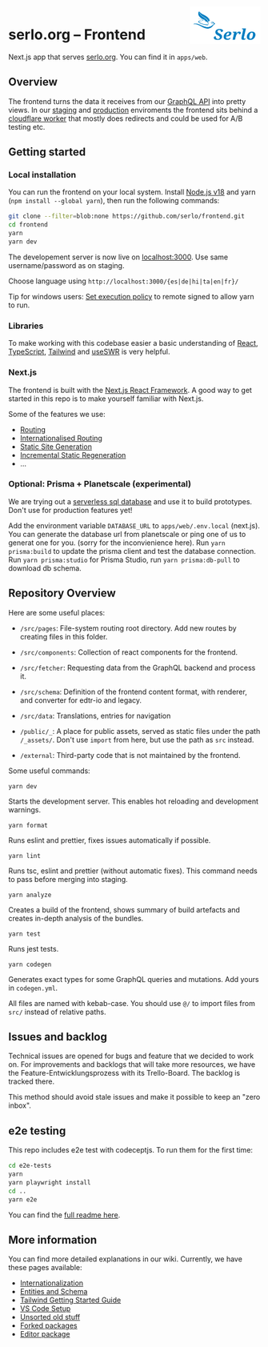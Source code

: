 <img src="https://raw.githubusercontent.com/serlo/frontend/staging/apps/web/public/_assets/img/serlo-logo-gh.svg" alt="Serlo Logo" title="Serlo" align="right" height="75"/>

# serlo.org – Frontend

Next.js app that serves [serlo.org](https://serlo.org).
You can find it in `apps/web`.

## Overview

The frontend turns the data it receives from our [GraphQL API](https://github.com/serlo/api.serlo.org) into pretty views.
In our [staging](https://de.serlo-staging.dev/) and [production](https://serlo.org/) enviroments the frontend sits behind a [cloudflare worker](https://github.com/serlo/serlo.org-cloudflare-worker) that mostly does redirects and could be used for A/B testing etc.

## Getting started

### Local installation

You can run the frontend on your local system. Install [Node.js v18](https://nodejs.org/en/) and yarn (`npm install --global yarn`), then run the following commands:

```sh
git clone --filter=blob:none https://github.com/serlo/frontend.git
cd frontend
yarn
yarn dev
```

The developement server is now live on [localhost:3000](http://localhost:3000). Use same username/password as on staging.

Choose language using `http://localhost:3000/{es|de|hi|ta|en|fr}/`

Tip for windows users: [Set execution policy](https://pureinfotech.com/change-execution-policy-run-scripts-powershell/) to remote signed to allow yarn to run.

### Libraries

To make working with this codebase easier a basic understanding of [React](https://beta.reactjs.org/), [TypeScript](https://www.typescriptlang.org/), [Tailwind](https://tailwindcss.com/) and [useSWR](https://swr.vercel.app/) is very helpful.

### Next.js

The frontend is built with the [Next.js React Framework](https://nextjs.org/). A good way to get started in this repo is to make yourself familiar with Next.js.

Some of the features we use:

- [Routing](https://nextjs.org/docs/routing/introduction)
- [Internationalised Routing](https://nextjs.org/docs/advanced-features/i18n-routing)
- [Static Site Generation](https://nextjs.org/docs/basic-features/data-fetching/get-static-props)
- [Incremental Static Regeneration](https://nextjs.org/docs/basic-features/data-fetching/incremental-static-regeneration)
- …

### Optional: Prisma + Planetscale (experimental)

We are trying out a [serverless sql database](https://app.planetscale.com/serlo/serlo_planetscale) and use it to build prototypes. Don't use for production features yet!

Add the environment variable `DATABASE_URL` to `apps/web/.env.local` (next.js). You can generate the database url from planetscale or ping one of us to generat one for you. (sorry for the inconvienience here). Run `yarn prisma:build` to update the prisma client and test the database connection. Run `yarn prisma:studio` for Prisma Studio, run `yarn prisma:db-pull` to download db schema.

## Repository Overview

Here are some useful places:

- `/src/pages`: File-system routing root directory. Add new routes by creating files in this folder.

- `/src/components`: Collection of react components for the frontend.

- `/src/fetcher`: Requesting data from the GraphQL backend and process it.

- `/src/schema`: Definition of the frontend content format, with renderer, and converter for edtr-io and legacy.

- `/src/data`: Translations, entries for navigation

- `/public/_`: A place for public assets, served as static files under the path `/_assets/`. Don't use `import` from here, but use the path as `src` instead.

- `/external`: Third-party code that is not maintained by the frontend.

Some useful commands:

```
yarn dev
```

Starts the development server. This enables hot reloading and development warnings.

```
yarn format
```

Runs eslint and prettier, fixes issues automatically if possible.

```
yarn lint
```

Runs tsc, eslint and prettier (without automatic fixes). This command needs to pass before merging into staging.

```
yarn analyze
```

Creates a build of the frontend, shows summary of build artefacts and creates in-depth analysis of the bundles.

```
yarn test
```

Runs jest tests.

```
yarn codegen
```

Generates exact types for some GraphQL queries and mutations. Add yours in `codegen.yml`.

All files are named with kebab-case. You should use `@/` to import files from `src/` instead of relative paths.

## Issues and backlog

Technical issues are opened for bugs and feature that we decided to work on. For improvements and backlogs that will take more resources, we have the Feature-Entwicklungsprozess with its Trello-Board. The backlog is tracked there.

This method should avoid stale issues and make it possible to keep an "zero inbox".

## e2e testing

This repo includes e2e test with codeceptjs.
To run them for the first time:

```sh
cd e2e-tests
yarn
yarn playwright install
cd ..
yarn e2e
```

You can find the [full readme here](https://github.com/serlo/frontend/tree/staging/e2e-tests#readme).

## More information

You can find more detailed explanations in our wiki. Currently, we have these pages available:

- [Internationalization](https://github.com/serlo/frontend/wiki/Internationalization)
- [Entities and Schema](https://github.com/serlo/frontend/wiki/Schema)
- [Tailwind Getting Started Guide](https://github.com/serlo/frontend/wiki/Tailwind-Getting-Started-Guide)
- [VS Code Setup](https://github.com/serlo/frontend/wiki/VS-Code)
- [Unsorted old stuff](https://github.com/serlo/frontend/wiki/Archive)
- [Forked packages](https://github.com/serlo/frontend/wiki/Forked-packages)
- [Editor package](https://github.com/serlo/frontend/wiki/Editor-npm-package)
